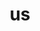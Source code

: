 ---
pid: mx180
title: us
location_transcription: City Hall
coordinates: "[-75.163627114076, 39.952403990734]"
zipcode: '19139'
gen_neighborhood: West Philadelphia
neighborhood: Walnut Hill
outside_phl: 
age: '27'
age_range: 20-29
instagram: 
image_file_name: mx_180.jpg
proposal_transcription: |-
  [6 figures with Bench between]
  Jewish, Muslims, Christian, Brown, Black, White
topic: Inclusivity,Politics,Social Justice,Unity
topic_summary: 0, 0, 0, 0
type: Image
keywords_other: diversity
credit: Tianna Davis
image_labels: 
twitter: 
facebook: 
permalink: "/monuments/mx180/"
layout: item-page
---
